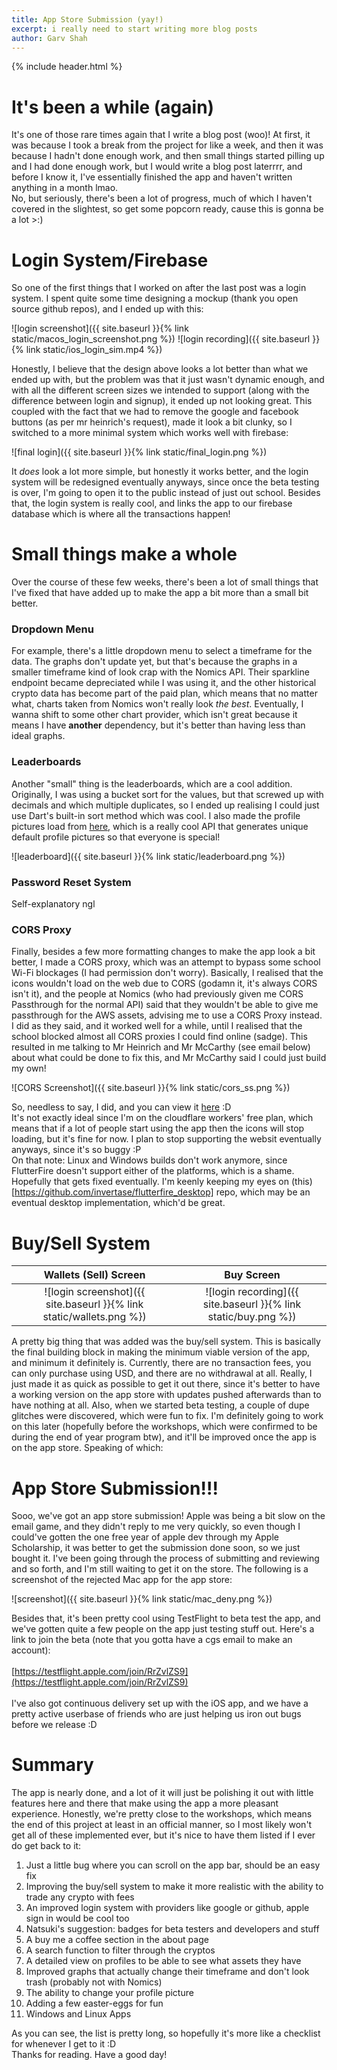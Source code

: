 ```yaml
---
title: App Store Submission (yay!)
excerpt: i really need to start writing more blog posts
author: Garv Shah
---
```

{% include header.html %}

# It's been a while (again)
It's one of those rare times again that I write a blog post (woo)! At first, it was because I took a break from the project for 
like a week, and then it was because I hadn't done enough work, and then small things started pilling up and I had done enough work, 
but I would write a blog post laterrrr, and before I know it, I've essentially finished the app and haven't written anything in a month lmao.<br>
No, but seriously, there's been a lot of progress, much of which I haven't covered in the slightest, so get some popcorn ready, cause this is gonna be a lot >:)

# Login System/Firebase
So one of the first things that I worked on after the last post was a login system. I spent quite some time designing a mockup
(thank you open source github repos), and I ended up with this:

![login screenshot]({{ site.baseurl }}{% link static/macos_login_screenshot.png %})
![login recording]({{ site.baseurl }}{% link static/ios_login_sim.mp4 %})

Honestly, I believe that the design above looks a lot better than what we ended up with, but the problem was that it just wasn't dynamic enough, and with 
all the different screen sizes we intended to support (along with the difference between login and signup), it ended up not looking great. This coupled with 
the fact that we had to remove the google and facebook buttons (as per mr heinrich's request), made it look a bit clunky, so I switched to a more minimal system 
which works well with firebase:

![final login]({{ site.baseurl }}{% link static/final_login.png %})

It *does* look a lot more simple, but honestly it works better, and the login system will be redesigned eventually anyways, since once the 
beta testing is over, I'm going to open it to the public instead of just out school. Besides that, the login system is really cool, and links 
the app to our firebase database which is where all the transactions happen!

# Small things make a whole
Over the course of these few weeks, there's been a lot of small things that I've fixed that have added up to make the app a bit more than a small bit better.

### Dropdown Menu
For example, there's a little dropdown menu to select a timeframe for the data. The graphs don't update yet, but that's because the graphs in a smaller timeframe 
kind of look crap with the Nomics API. Their sparkline endpoint became depreciated while I was using it, and the other historical crypto data has become 
part of the paid plan, which means that no matter what, charts taken from Nomics won't really look *the best*. Eventually, I wanna shift to some other chart provider, 
which isn't great because it means I have **another** dependency, but it's better than having less than ideal graphs.

### Leaderboards
Another "small" thing is the leaderboards, which are a cool addition. Originally, I was using a bucket sort for the values, but that screwed up with decimals and which multiple duplicates, 
so I ended up realising I could just use Dart's built-in sort method which was cool. I also made the profile pictures load from [here](https://avatars.dicebear.com), 
which is a really cool API that generates unique default profile pictures so that everyone is special!

![leaderboard]({{ site.baseurl }}{% link static/leaderboard.png %})

### Password Reset System
Self-explanatory ngl

### CORS Proxy
Finally, besides a few more formatting changes to make the app look a bit better, I made a CORS proxy, which was an attempt to bypass some school Wi-Fi blockages (I had permission don't worry). 
Basically, I realised that the icons wouldn't load on the web due to CORS (godamn it, it's always CORS isn't it), and the people at Nomics (who had previously given me CORS Passthrough for the normal API) 
said that they wouldn't be able to give me passthrough for the AWS assets, advising me to use a CORS Proxy instead. I did as they said, and it worked well for a while, until I realised that 
the school blocked almost all CORS proxies I could find online (sadge). This resulted in me talking to Mr Heinrich and Mr McCarthy (see email below) about what could be done to fix this, and Mr McCarthy said 
I could just build my own!

![CORS Screenshot]({{ site.baseurl }}{% link static/cors_ss.png %})

So, needless to say, I did, and you can view it [here](https://corsproxy.garvshah.workers.dev) :D<br>
It's not exactly ideal since I'm on the cloudflare workers' free plan, which means that if a lot of people start using the app then the icons will stop loading, but it's fine for now. 
I plan to stop supporting the websit eventually anyways, since it's so buggy :P <br>
On that note: Linux and Windows builds don't work anymore, since FlutterFire doesn't support either of the platforms, which is a shame. Hopefully that gets fixed eventually. 
I'm keenly keeping my eyes on (this)[https://github.com/invertase/flutterfire_desktop] repo, which may be an eventual desktop implementation, which'd be great.

# Buy/Sell System

Wallets (Sell) Screen                                                 |  Buy Screen
:--------------------------------------------------------------------:|:-------------------------------------------------------------------------------:
![login screenshot]({{ site.baseurl }}{% link static/wallets.png %})  |  ![login recording]({{ site.baseurl }}{% link static/buy.png %})

A pretty big thing that was added was the buy/sell system. This is basically the final building block in making the minimum viable version of the app, 
and minimum it definitely is. Currently, there are no transaction fees, you can only purchase using USD, and there are no withdrawal at all. Really, I just made 
it as quick as possible to get it out there, since it's better to have a working version on the app store with updates pushed afterwards than to have nothing at all. 
Also, when we started beta testing, a couple of dupe glitches were discovered, which were fun to fix. 
I'm definitely going to work on this later (hopefully before the workshops, which were confirmed to be during the end of year program btw), and it'll be improved once the app is on 
the app store. Speaking of which:

# App Store Submission!!!
Sooo, we've got an app store submission! Apple was being a bit slow on the email game, and they didn't reply to me very quickly, so even though I could've gotten 
the one free year of apple dev through my Apple Scholarship, it was better to get the submission done soon, so we just bought it. I've been going through the process 
of submitting and reviewing and so forth, and I'm still waiting to get it on the store. The following is a screenshot of the rejected Mac app for the app store:

![screenshot]({{ site.baseurl }}{% link static/mac_deny.png %})

Besides that, it's been pretty cool using TestFlight to beta test the app, and we've gotten quite a few people on the app just testing stuff out. 
Here's a link to join the beta (note that you gotta have a cgs email to make an account):
<br><br>
[https://testflight.apple.com/join/RrZvlZS9](https://testflight.apple.com/join/RrZvlZS9)
<br><br>
I've also got continuous delivery set up with the iOS app, and we have a pretty active userbase of friends who are just helping us 
iron out bugs before we release :D

# Summary
The app is nearly done, and a lot of it will just be polishing it out with little features here and there that make using the app a more pleasant experience. 
Honestly, we're pretty close to the workshops, which means the end of this project at least in an official manner, so I most likely won't get all of these implemented 
ever, but it's nice to have them listed if I ever do get back to it:
1. Just a little bug where you can scroll on the app bar, should be an easy fix
2. Improving the buy/sell system to make it more realistic with the ability to trade any crypto with fees
3. An improved login system with providers like google or github, apple sign in would be cool too
4. Natsuki's suggestion: badges for beta testers and developers and stuff
5. A buy me a coffee section in the about page
6. A search function to filter through the cryptos
7. A detailed view on profiles to be able to see what assets they have
8. Improved graphs that actually change their timeframe and don't look trash (probably not with Nomics)
9. The ability to change your profile picture
10. Adding a few easter-eggs for fun
11. Windows and Linux Apps

As you can see, the list is pretty long, so hopefully it's more like a checklist for whenever I get to it :D
<br>
Thanks for reading. Have a good day!
